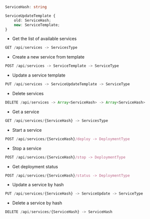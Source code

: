 ```ts
ServiceHash: string

ServiceUpdateTemplate {
    old: ServiceHash;
    new: ServiceTemplate;
}
```

* Get the list of available services
```js
GET /api/services -> ServicesType
```

* Create a new service from template
```js
POST /api/services -> ServiceTemplate -> ServiceType
```

* Update a service template
```js
PUT /api/services -> ServiceUpdateTemplate -> ServiceType
```

* Delete services
```js
DELETE /api/services -> Array<ServiceHash> -> Array<ServiceHash>
```

* Get a service
```js
GET /api/services/{ServiceHash} -> ServicesType
```

* Start a service
```js
POST /api/services/{ServiceHash}/deploy -> DeploymentType
```

* Stop a service
```js
POST /api/services/{ServiceHash}/stop -> DeploymentType
```

* Get deployment status
```js
POST /api/services/{ServiceHash}/status -> DeploymentType
```

* Update a service by hash
```js
PUT /api/services/{ServiceHash} -> ServiceUpdate -> ServiceType
```

* Delete a service by hash
```js
DELETE /api/services/{ServiceHash} -> ServiceHash
```
